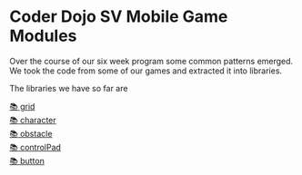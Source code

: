 # Coder Dojo SV Mobile Game Modules

Over the course of our six week program some common patterns emerged. We took
the code from some of our games and extracted it into libraries.

The libraries we have so far are

[:books: grid](grid.md)  
[:books: character](character.md)  
[:books: obstacle](#)  
[:books: controlPad](#)  
[:books: button](#)  


